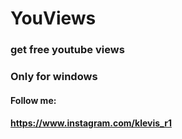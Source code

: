 # YouViews

### get free youtube views
### Only for windows

#### Follow me:
#### https://www.instagram.com/klevis_r1
